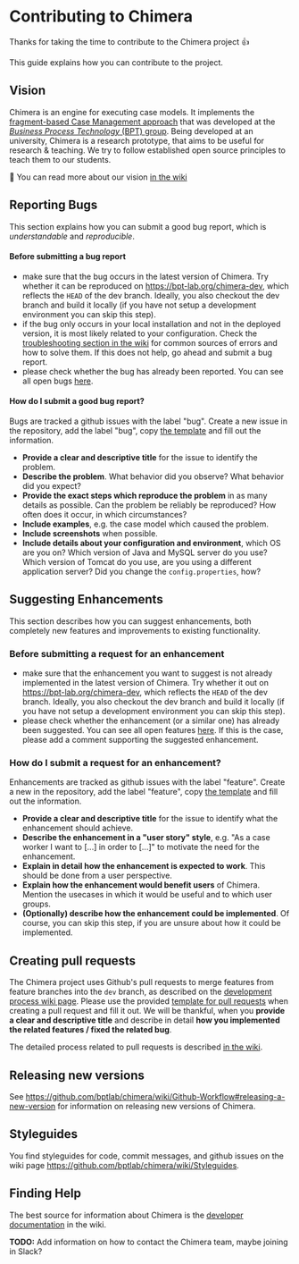 # Contributing to Chimera

Thanks for taking the time to contribute to the Chimera project :+1: 

This guide explains how you can contribute to the project.

## Vision

Chimera is an engine for executing case models. 
It implements the [fragment-based Case Management approach](https://bpt.hpi.uni-potsdam.de/Public) that was developed at the [*Business Process Technology* (BPT) group](https://bpt.hpi.uni-potsdam.de/Public).
Being developed at an university, Chimera is a research prototype, that aims to be useful for research & teaching.
We try to follow established open source principles to teach them to our students.

:notebook: You can read more about our vision [in the wiki](https://github.com/bptlab/chimera/wiki/ProductVision)

## Reporting Bugs
This section explains how you can submit a good bug report, which is *understandable* and *reproducible*.

#### Before submitting a bug report
- make sure that the bug occurs in the latest version of Chimera. Try whether it can be reproduced on https://bpt-lab.org/chimera-dev, which reflects the `HEAD` of the dev branch. Ideally, you also checkout the dev branch and build it locally (if you have not setup a development environment you can skip this step).
- if the bug only occurs in your local installation and not in the deployed version, it is most likely related to your configuration. Check the [troubleshooting section in the wiki]() for common sources of errors and how to solve them. If this does not help, go ahead and submit a bug report.
- please check whether the bug has already been reported. You can see all open bugs [here](https://github.com/bptlab/chimera/labels/bug).

#### How do I submit a good bug report?
Bugs are tracked a github issues with the label "bug". Create a new issue in the repository, add the label "bug", copy [the template](BUG_TEMPLATE.md) and fill out the information.

- **Provide a clear and descriptive title** for the issue to identify the problem.
- **Describe the problem**. What behavior did you observe? What behavior did you expect? 
- **Provide the exact steps which reproduce the problem** in as many details as possible. Can the problem be reliably be reproduced? How often does it occur, in which circumstances?
- **Include examples**, e.g. the case model which caused the problem.
- **Include screenshots** when possible.
- **Include details about your configuration and environment**, which OS are you on? Which version of Java and MySQL server do you use? Which version of Tomcat do you use, are you using a different application server? Did you change the `config.properties`, how?

## Suggesting Enhancements
This section describes how you can suggest enhancements, both completely new features and improvements to existing functionality.

### Before submitting a request for an enhancement
- make sure that the enhancement you want to suggest is not already implemented in the latest version of Chimera. Try whether it out on  https://bpt-lab.org/chimera-dev, which reflects the `HEAD` of the dev branch. Ideally, you also checkout the dev branch and build it locally (if you have not setup a development environment you can skip this step).
- please check whether the enhancement (or a similar one) has already been suggested. You can see all open features [here](https://github.com/bptlab/chimera/labels/feature). If this is the case, please add a comment supporting the suggested enhancement.

### How do I submit a request for an enhancement?
Enhancements are tracked as github issues with the label "feature". Create a new in the repository, add the label "feature", copy [the template](ENHANCEMENT_TEMPLATE.md) and fill out the information.

- **Provide a clear and descriptive title** for the issue to identify what the enhancement should achieve.
- **Describe the enhancement in a "user story" style**, e.g. "As a case worker I want to \[...\] in order to \[...\]" to motivate the need for the enhancement.
- **Explain in detail how the enhancement is expected to work**. This should be done from a user perspective.
- **Explain how the enhancement would benefit users** of Chimera. Mention the usecases in which it would be useful and to which user groups.
- **(Optionally) describe how the enhancement could be implemented**. Of course, you can skip this step, if you are unsure about how it could be implemented.

## Creating pull requests
The Chimera project uses Github's pull requests to merge features from feature branches into the `dev` branch, as described on the [development process wiki page](https://github.com/bptlab/chimera/wiki/Github-Workflow).
Please use the provided [template for pull requests](PULL_REQUEST_TEMPLATE.md) when creating a pull request and fill it out. 
We will be thankful, when you **provide a clear and descriptive title** and describe in detail **how you implemented the related features / fixed the related bug**. 

The detailed process related to pull requests is described [in the wiki](https://github.com/bptlab/chimera/wiki/Github-Workflow#merge-into-dev).

## Releasing new versions
See https://github.com/bptlab/chimera/wiki/Github-Workflow#releasing-a-new-version for information on releasing new versions of Chimera.

## Styleguides
You find styleguides for code, commit messages, and github issues on the wiki page https://github.com/bptlab/chimera/wiki/Styleguides.

## Finding Help
The best source for information about Chimera is the [developer documentation](https://github.com/bptlab/chimera/wiki/DevDoc) in the wiki.

**TODO:** Add information on how to contact the Chimera team, maybe joining in Slack?
